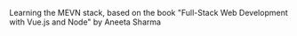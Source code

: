 Learning the MEVN stack, based on the book "Full-Stack Web Development with Vue.js and Node" by Aneeta Sharma